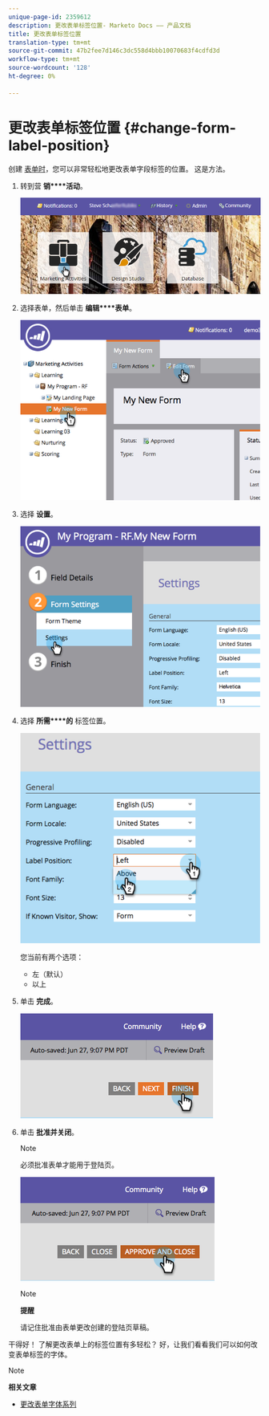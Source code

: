 ```yaml
---
unique-page-id: 2359612
description: 更改表单标签位置- Marketo Docs —— 产品文档
title: 更改表单标签位置
translation-type: tm+mt
source-git-commit: 47b2fee7d146c3dc558d4bbb10070683f4cdfd3d
workflow-type: tm+mt
source-wordcount: '128'
ht-degree: 0%

---
```



# 更改表单标签位置 {#change-form-label-position}

创建 [表单时](../../../../product-docs/demand-generation/forms/creating-a-form/create-a-form.md)，您可以非常轻松地更改表单字段标签的位置。 这是方法。

1. 转到营 **销****活动**。

   ![](assets/login-marketing-activities-2.png)

1. 选择表单，然后单击 **编辑****表单**。

   ![](assets/image2014-9-15-16-3a16-3a9.png)

1. 选择 **设置**。

   ![](assets/image2014-9-15-16-3a16-3a26.png)

1. 选择 **所需****的** 标签位置。

   ![](assets/image2014-9-15-16-3a16-3a39.png)

   您当前有两个选项：

   * 左（默认）
   * 以上

1. 单击 **完成**。

   ![](assets/image2014-9-15-16-3a16-3a49.png)

1. 单击 **批准并关闭**。

   >[!NOTE]
   >
   >必须批准表单才能用于登陆页。

   ![](assets/image2014-9-15-16-3a17-3a12.png)

   >[!NOTE]
   >
   >**提醒**
   >
   >
   >请记住批准由表单更改创建的登陆页草稿。

干得好！ 了解更改表单上的标签位置有多轻松？ 好，让我们看看我们可以如何改变表单标签的字体。

>[!NOTE]
>
>**相关文章**
>
>* [更改表单字体系列](change-the-form-font-family.md)

>




